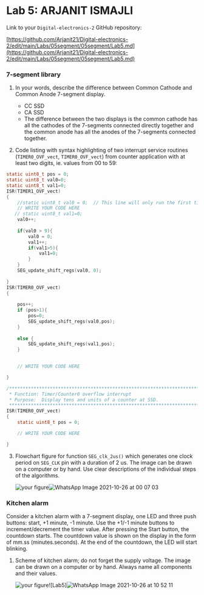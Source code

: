 
# Lab 5: ARJANIT ISMAJLI

Link to your `Digital-electronics-2` GitHub repository:

   [https://github.com/Arjanit21/Digital-electronics-2/edit/main/Labs/05segment/05segment/Lab5.md](https://github.com/Arjanit21/Digital-electronics-2/edit/main/Labs/05segment/05segment/Lab5.md)


### 7-segment library

1. In your words, describe the difference between Common Cathode and Common Anode 7-segment display.
   * CC SSD
   * CA SSD
   * The difference between the two displays is the common cathode has all the cathodes of the 7-segments connected directly together and the common anode has all the anodes of the 7-segments connected together.

2. Code listing with syntax highlighting of two interrupt service routines (`TIMER0_OVF_vect`, `TIMER0_OVF_vect`) from counter application with at least two digits, ie. values from 00 to 59:

```c
static uint8_t pos = 0;
static uint8_t val0=0;
static uint8_t val1=0;
ISR(TIMER1_OVF_vect)
{
    //static uint8_t val0 = 0;  // This line will only run the first time
    // WRITE YOUR CODE HERE
   // static uint8_t val1=0;  
    val0++;
	
    if(val0 > 9){
		val0 = 0;
		val1++;
		if(val1>5){
			val1=0;
		}
	}
	SEG_update_shift_regs(val0, 0);
	
}
ISR(TIMER0_OVF_vect)
{
	
	pos++;
	if (pos>1){
		pos=0;
		SEG_update_shift_regs(val0,pos);
	}
	
	else {
		SEG_update_shift_regs(val1,pos);
	}
	

	// WRITE YOUR CODE HERE

}
```

```c
/**********************************************************************
 * Function: Timer/Counter0 overflow interrupt
 * Purpose:  Display tens and units of a counter at SSD.
 **********************************************************************/
ISR(TIMER0_OVF_vect)
{
    static uint8_t pos = 0;

    // WRITE YOUR CODE HERE

}
```

3. Flowchart figure for function `SEG_clk_2us()` which generates one clock period on `SEG_CLK` pin with a duration of 2&nbsp;us. The image can be drawn on a computer or by hand. Use clear descriptions of the individual steps of the algorithms.

   ![your figure]()![WhatsApp Image 2021-10-26 at 00 07 03](https://user-images.githubusercontent.com/91128841/138777751-2c02df84-8a80-4adb-8a66-9881f0853b42.jpeg)



### Kitchen alarm

Consider a kitchen alarm with a 7-segment display, one LED and three push buttons: start, +1 minute, -1 minute. Use the +1/-1 minute buttons to increment/decrement the timer value. After pressing the Start button, the countdown starts. The countdown value is shown on the display in the form of mm.ss (minutes.seconds). At the end of the countdown, the LED will start blinking.

1. Scheme of kitchen alarm; do not forget the supply voltage. The image can be drawn on a computer or by hand. Always name all components and their values.

   ![your figure]()![Lab5]![WhatsApp Image 2021-10-26 at 10 52 11](https://user-images.githubusercontent.com/91128841/138844973-a84db5de-6983-428a-b843-1e61c535ff3d.jpeg)


